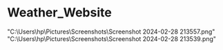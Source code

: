 # Weather_Website
"C:\Users\hp\Pictures\Screenshots\Screenshot 2024-02-28 213557.png"
"C:\Users\hp\Pictures\Screenshots\Screenshot 2024-02-28 213539.png"
